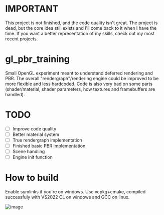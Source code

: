 # IMPORTANT

This project is not finished, and the code quality isn't great. The project is dead, but the core idea still exists and I'll come back to it when I have the time. If you want a better representation of my skills, check out my most recent projects.

# gl_pbr_training

Small OpenGL experiment meant to understand deferred rendering and PBR.
The overall "rendergraph"/rendering engine could be improved to be more flexible and less hardcoded.
Code is also very bad on some parts (shader/material, shader parameters, how textures and framebuffers are handled).

# TODO

- [ ] Improve code quality
- [ ] Better material system
- [ ] True rendergraph implementation
- [ ] Finished basic PBR implementation
- [ ] Scene handling
- [ ] Engine init function

# How to build

Enable symlinks if you're on windows.
Use vcpkg+cmake, compiled successfuly with VS2022 CL on windows and GCC on linux.

![image](https://github.com/tlegoc/gl_pbr_training/assets/21106616/de81b769-1d4e-401a-835b-5f3fa944a242)
